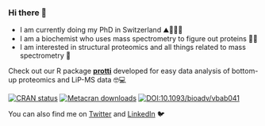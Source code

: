 ### Hi there 🍄

* I am currently doing my PhD in Switzerland ⛰️🥾🧀🐄
* I am a biochemist who uses mass spectrometry to figure out proteins 🔬🧪
* I am interested in structural proteomics and all things related to mass spectrometry 🧬

Check out our R package [**protti**](https://jpquast.github.io/protti/) developed for easy data analysis of bottom-up proteomics and LiP-MS data 🤓💻 

[![CRAN
status](https://www.r-pkg.org/badges/version/protti)](https://CRAN.R-project.org/package=protti)
[![Metacran downloads](https://cranlogs.r-pkg.org/badges/grand-total/protti)](https://cran.r-project.org/package=protti)
[![DOI:10.1093/bioadv/vbab041](http://img.shields.io/badge/DOI-10.1093/bioadv/vbab041-5680C1.svg)](https://doi.org/10.1093/bioadv/vbab041)

You can also find me on [Twitter](https://twitter.com/dina_sch) and [LinkedIn](https://ch.linkedin.com/in/dina-schuster-35048b150) 🐦
